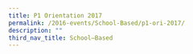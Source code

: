 ```yaml
---
title: P1 Orientation 2017
permalink: /2016-events/School-Based/p1-ori-2017/
description: ""
third_nav_title: School–Based
---
```

